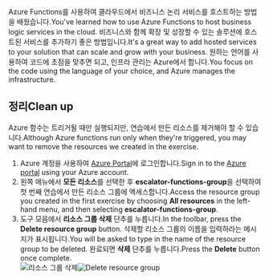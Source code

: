<span data-ttu-id="83448-101">Azure Functions를 사용하여 클라우드에서 비즈니스 논리 서비스를 호스트하는 방법을 배웠습니다.</span><span class="sxs-lookup"><span data-stu-id="83448-101">You've learned how to use Azure Functions to host business logic services in the cloud.</span></span> <span data-ttu-id="83448-102">비즈니스와 함께 확장 및 성장할 수 있는 솔루션에 호스트된 서비스를 추가하기 좋은 방법입니다.</span><span class="sxs-lookup"><span data-stu-id="83448-102">It's a great way to add hosted services to your solution that can scale and grow with your business.</span></span> <span data-ttu-id="83448-103">원하는 언어를 사용하여 코드에 초점을 맞추면 되고, 인프라 관리는 Azure에서 합니다.</span><span class="sxs-lookup"><span data-stu-id="83448-103">You focus on the code using the language of your choice, and Azure manages the infrastructure.</span></span>

## <a name="clean-up"></a><span data-ttu-id="83448-104">정리</span><span class="sxs-lookup"><span data-stu-id="83448-104">Clean up</span></span>
<span data-ttu-id="83448-105">Azure 함수는 트리거될 때만 실행되지만, 연습에서 만든 리소스를 제거해야 할 수 있습니다.</span><span class="sxs-lookup"><span data-stu-id="83448-105">Although Azure functions run only when they're triggered, you may want to remove the resources we created in the exercise.</span></span>

1. <span data-ttu-id="83448-106">Azure 계정을 사용하여 [Azure Portal](https://portal.azure.com)에 로그인합니다.</span><span class="sxs-lookup"><span data-stu-id="83448-106">Sign in to the [Azure portal](https://portal.azure.com) using your Azure account.</span></span>
1. <span data-ttu-id="83448-107">왼쪽 메뉴에서 **모든 리소스**를 선택한 후 **escalator-functions-group**을 선택하여 첫 번째 연습에서 만든 리소스 그룹에 액세스합니다.</span><span class="sxs-lookup"><span data-stu-id="83448-107">Access the resource group you created in the first exercise by choosing **All resources** in the left-hand menu, and then selecting **escalator-functions-group**.</span></span>
1. <span data-ttu-id="83448-108">도구 모음에서 **리소스 그룹 삭제** 단추를 누릅니다.</span><span class="sxs-lookup"><span data-stu-id="83448-108">In the toolbar, press the **Delete resource group** button.</span></span> <span data-ttu-id="83448-109">삭제할 리소스 그룹의 이름을 입력하라는 메시지가 표시됩니다.</span><span class="sxs-lookup"><span data-stu-id="83448-109">You will be asked to type in the name of the resource group to be deleted.</span></span> <span data-ttu-id="83448-110">완료되면 **삭제** 단추를 누릅니다.</span><span class="sxs-lookup"><span data-stu-id="83448-110">Press the **Delete** button once complete.</span></span>  
<span data-ttu-id="83448-111">![리소스 그룹 삭제](../images/7-cleanup.png)</span><span class="sxs-lookup"><span data-stu-id="83448-111">![Delete resource group](../images/7-cleanup.png)</span></span> 
